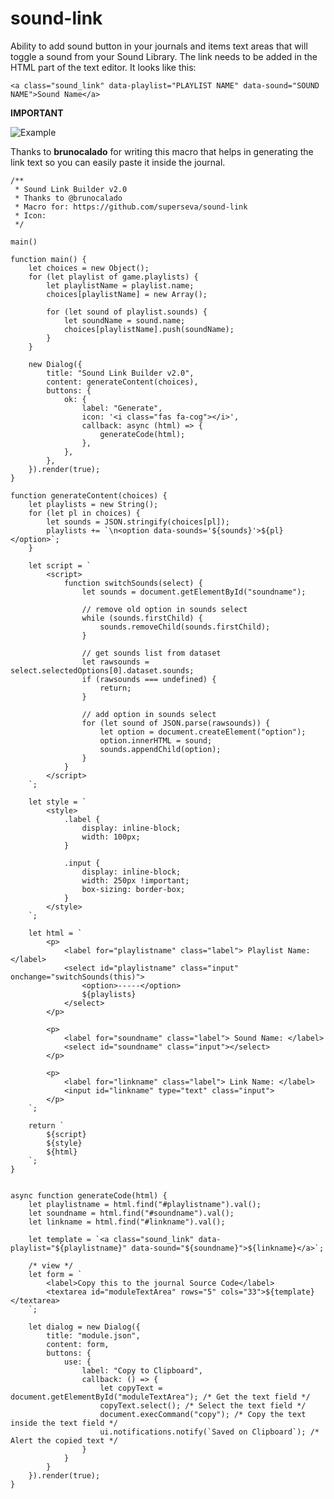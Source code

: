 # sound-link
Ability to add sound button in your journals and items text areas that will toggle a sound from your Sound Library.
The link needs to be added in the HTML part of the text editor. 
It looks like this:

```<a class="sound_link" data-playlist="PLAYLIST NAME" data-sound="SOUND NAME">Sound Name</a>```

**IMPORTANT**

![Example](https://raw.githubusercontent.com/superseva/sound-link/master/sound-link-example.jpg)

Thanks to **brunocalado** for writing this macro that helps in generating the link text so you can easily paste it inside the journal.

```
/**
 * Sound Link Builder v2.0
 * Thanks to @brunocalado
 * Macro for: https://github.com/superseva/sound-link
 * Icon: 
 */

main()

function main() {
	let choices = new Object();
	for (let playlist of game.playlists) {
		let playlistName = playlist.name;
		choices[playlistName] = new Array();

		for (let sound of playlist.sounds) {
			let soundName = sound.name;
			choices[playlistName].push(soundName);
		}
	}

	new Dialog({
		title: "Sound Link Builder v2.0",
		content: generateContent(choices),
		buttons: {
			ok: {
				label: "Generate",
				icon: '<i class="fas fa-cog"></i>',
				callback: async (html) => {
					generateCode(html);
				},
			},
		},
	}).render(true);
}

function generateContent(choices) {
	let playlists = new String();
	for (let pl in choices) {
		let sounds = JSON.stringify(choices[pl]);
		playlists += `\n<option data-sounds='${sounds}'>${pl}</option>`;
	}

	let script = `
		<script>
			function switchSounds(select) {
				let sounds = document.getElementById("soundname");
			
				// remove old option in sounds select
				while (sounds.firstChild) {
					sounds.removeChild(sounds.firstChild);
				}
				
				// get sounds list from dataset
				let rawsounds = select.selectedOptions[0].dataset.sounds;
				if (rawsounds === undefined) {
					return;
				}
				
				// add option in sounds select
				for (let sound of JSON.parse(rawsounds)) {
					let option = document.createElement("option");
					option.innerHTML = sound;
					sounds.appendChild(option);
				}
			}
		</script>
	`;

	let style = `
		<style>
			.label {
				display: inline-block;
				width: 100px;
			}

			.input {
				display: inline-block;
				width: 250px !important;
				box-sizing: border-box;
			}
		</style>
	`;

	let html = `
		<p>
			<label for="playlistname" class="label"> Playlist Name: </label>
			<select id="playlistname" class="input" onchange="switchSounds(this)">
				<option>-----</option>
				${playlists}
			</select>
		</p>
		
		<p>
			<label for="soundname" class="label"> Sound Name: </label>
			<select id="soundname" class="input"></select>
		</p>
		
		<p>
			<label for="linkname" class="label"> Link Name: </label>
			<input id="linkname" type="text" class="input">
		</p>
	`;

	return `
		${script}
		${style}
		${html}
	`;
}


async function generateCode(html) {
	let playlistname = html.find("#playlistname").val();
	let soundname = html.find("#soundname").val();
	let linkname = html.find("#linkname").val();

	let template = `<a class="sound_link" data-playlist="${playlistname}" data-sound="${soundname}">${linkname}</a>`;

	/* view */
	let form = `
		<label>Copy this to the journal Source Code</label>
		<textarea id="moduleTextArea" rows="5" cols="33">${template}</textarea>
	`;

	let dialog = new Dialog({
		title: "module.json",
		content: form,
		buttons: {
			use: {
				label: "Copy to Clipboard",
				callback: () => {
					let copyText = document.getElementById("moduleTextArea"); /* Get the text field */
					copyText.select(); /* Select the text field */
					document.execCommand("copy"); /* Copy the text inside the text field */
					ui.notifications.notify(`Saved on Clipboard`); /* Alert the copied text */
				}
			}
		}
	}).render(true);
}
```
